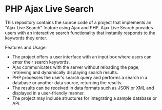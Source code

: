 # PHP Ajax Live Search
This repository contains the source code of a project that implements an "Ajax Live Search" feature using Ajax and PHP. Ajax Live Search provides users with an interactive search functionality that instantly responds to the keywords they enter.

Features and Usage:
- The project offers a user interface with an input box where users can enter their search keywords.
- Ajax communicates with the server without reloading the page, retrieving and dynamically displaying search results.
- PHP processes the user's search query and performs a search in a database or another data source, returning the results.
- The results can be received in data formats such as JSON or XML and displayed in a user-friendly manner.
- The project may include structures for integrating a sample database or API.

